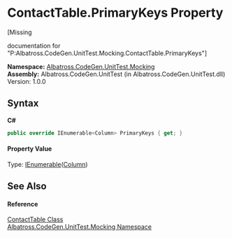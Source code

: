 # ContactTable.PrimaryKeys Property 
 

\[Missing <summary> documentation for "P:Albatross.CodeGen.UnitTest.Mocking.ContactTable.PrimaryKeys"\]

**Namespace:**&nbsp;<a href="2F2D61B8.md">Albatross.CodeGen.UnitTest.Mocking</a><br />**Assembly:**&nbsp;Albatross.CodeGen.UnitTest (in Albatross.CodeGen.UnitTest.dll) Version: 1.0.0

## Syntax

**C#**<br />
``` C#
public override IEnumerable<Column> PrimaryKeys { get; }
```


#### Property Value
Type: <a href="http://msdn2.microsoft.com/en-us/library/9eekhta0" target="_blank">IEnumerable</a>(<a href="9459F463.md">Column</a>)

## See Also


#### Reference
<a href="F1FE54A6.md">ContactTable Class</a><br /><a href="2F2D61B8.md">Albatross.CodeGen.UnitTest.Mocking Namespace</a><br />